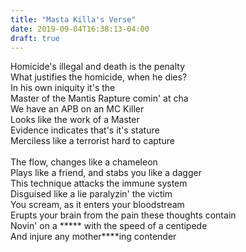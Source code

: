 ```yaml
---
title: "Masta Killa's Verse"
date: 2019-09-04T16:38:13-04:00
draft: true
---
```


Homicide's illegal and death is the penalty<br>
What justifies the homicide, when he dies?<br>
In his own iniquity it's the<br>
Master of the Mantis Rapture comin' at cha<br>
We have an APB on an MC Killer<br>
Looks like the work of a Master<br>
Evidence indicates that's it's stature<br>
Merciless like a terrorist hard to capture<br><br>
The flow, changes like a chameleon<br>
Plays like a friend, and stabs you like a dagger<br>
This technique attacks the immune system<br>
Disguised like a lie paralyzin' the victim<br>
You scream, as it enters your bloodstream<br>
Erupts your brain from the pain these thoughts contain<br>
Novin' on a ***** with the speed of a centipede<br>
And injure any mother****ing contender<br>